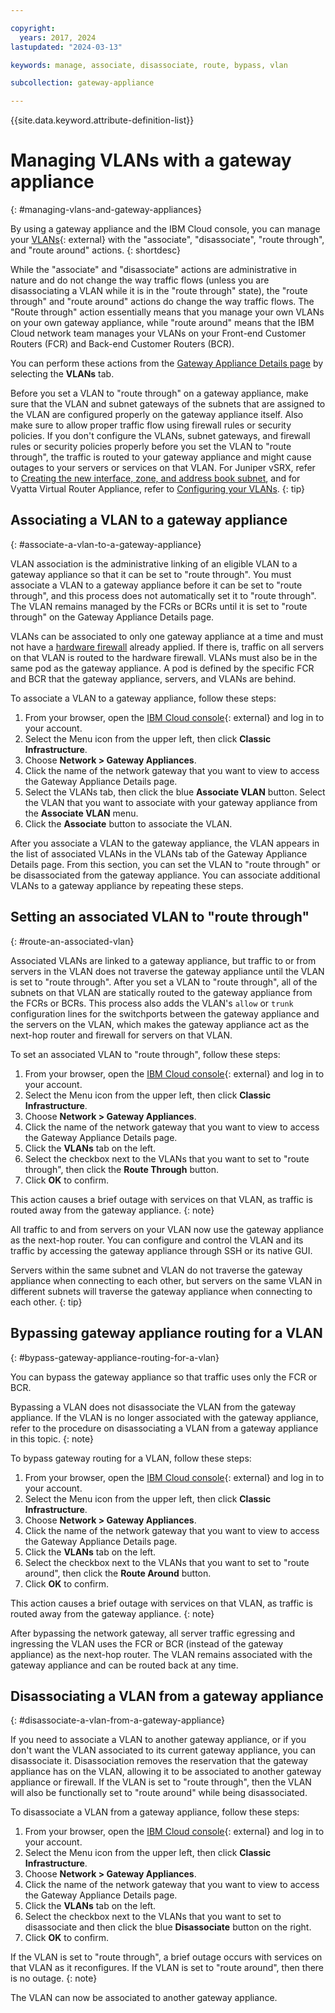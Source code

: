 ```yaml
---

copyright:
  years: 2017, 2024
lastupdated: "2024-03-13"

keywords: manage, associate, disassociate, route, bypass, vlan

subcollection: gateway-appliance

---
```


{{site.data.keyword.attribute-definition-list}}

# Managing VLANs with a gateway appliance
{: #managing-vlans-and-gateway-appliances}

By using a gateway appliance and the IBM Cloud console, you can manage your [VLANs](/networking/vlans){: external} with the "associate", "disassociate", "route through", and "route around" actions. 
{: shortdesc}

While the "associate" and "disassociate" actions are administrative in nature and do not change the way traffic flows (unless you are disassociating a VLAN while it is in the "route through" state), the "route through" and "route around" actions do change the way traffic flows. The "Route through" action essentially means that you manage your own VLANs on your own gateway appliance, while "route around" means that the IBM Cloud network team manages your VLANs on your Front-end Customer Routers (FCR) and Back-end Customer Routers (BCR). 

You can perform these actions from the [Gateway Appliance Details page](/docs/gateway-appliance?topic=gateway-appliance-viewing-gateway-appliance-details) by selecting the **VLANs** tab. 

Before you set a VLAN to "route through" on a gateway appliance, make sure that the VLAN and subnet gateways of the subnets that are assigned to the VLAN are configured properly on the gateway appliance itself. Also make sure to allow proper traffic flow using firewall rules or security policies. If you don't configure the VLANs, subnet gateways, and firewall rules or security policies properly before you set the VLAN to "route through", the traffic is routed to your gateway appliance and might cause outages to your servers or services on that VLAN. For Juniper vSRX, refer to [Creating the new interface, zone, and address book subnet](/docs/vsrx?topic=vsrx-creating-the-new-interface-zone-and-address-book-subnet), and for Vyatta Virtual Router Appliance, refer to [Configuring your VLANs](/docs/virtual-router-appliance?topic=virtual-router-appliance-routing-your-vlans). 
{: tip}

## Associating a VLAN to a gateway appliance
{: #associate-a-vlan-to-a-gateway-appliance}

VLAN association is the administrative linking of an eligible VLAN to a gateway appliance so that it can be set to "route through". You must associate a VLAN to a gateway appliance before it can be set to "route through", and this process does not automatically set it to "route through". The VLAN remains managed by the FCRs or BCRs until it is set to "route through" on the Gateway Appliance Details page.

VLANs can be associated to only one gateway appliance at a time and must not have a [hardware firewall](/docs/hardware-firewall-shared?topic=hardware-firewall-shared-about-hardware-firewall-shared-) already applied. If there is, traffic on all servers on that VLAN is routed to the hardware firewall. VLANs must also be in the same pod as the gateway appliance. A pod is defined by the specific FCR and BCR that the gateway appliance, servers, and VLANs are behind.

To associate a VLAN to a gateway appliance, follow these steps:

1. From your browser, open the [IBM Cloud console](/login){: external} and log in to your account.
1. Select the Menu icon from the upper left, then click **Classic Infrastructure**.
1. Choose **Network > Gateway Appliances**.
1. Click the name of the network gateway that you want to view to access the Gateway Appliance Details page.
2. Select the VLANs tab, then click the blue **Associate VLAN** button. Select the VLAN that you want to associate with your gateway appliance from the **Associate VLAN** menu.
3. Click the **Associate** button to associate the VLAN.

After you associate a VLAN to the gateway appliance, the VLAN appears in the list of associated VLANs in the VLANs tab of the Gateway Appliance Details page. From this section, you can set the VLAN to "route through" or be disassociated from the gateway appliance. You can associate additional VLANs to a gateway appliance by repeating these steps.

## Setting an associated VLAN to "route through"
{: #route-an-associated-vlan}

Associated VLANs are linked to a gateway appliance, but traffic to or from servers in the VLAN does not traverse the gateway appliance until the VLAN is set to "route through". After you set a VLAN to "route through", all of the subnets on that VLAN are statically routed to the gateway appliance from the FCRs or BCRs. This process also adds the VLAN's `allow` or `trunk` configuration lines for the switchports between the gateway appliance and the servers on the VLAN, which makes the gateway appliance act as the next-hop router and firewall for servers on that VLAN.

To set an associated VLAN to "route through", follow these steps:

1. From your browser, open the [IBM Cloud console](/login){: external} and log in to your account.
1. Select the Menu icon from the upper left, then click **Classic Infrastructure**.
1. Choose **Network > Gateway Appliances**.
1. Click the name of the network gateway that you want to view to access the Gateway Appliance Details page.
2. Click the **VLANs** tab on the left.
3. Select the checkbox next to the VLANs that you want to set to "route through", then click the **Route Through** button.
4. Click **OK** to confirm. 

This action causes a brief outage with services on that VLAN, as traffic is routed away from the gateway appliance.
{: note}

All traffic to and from servers on your VLAN now use the gateway appliance as the next-hop router. You can configure and control the VLAN and its traffic by accessing the gateway appliance through SSH or its native GUI. 

Servers within the same subnet and VLAN do not traverse the gateway appliance when connecting to each other, but servers on the same VLAN in different subnets will traverse the gateway appliance when connecting to each other. 
{: tip}

## Bypassing gateway appliance routing for a VLAN
{: #bypass-gateway-appliance-routing-for-a-vlan}

You can bypass the gateway appliance so that traffic uses only the FCR or BCR. 

Bypassing a VLAN does not disassociate the VLAN from the gateway appliance. If the VLAN is no longer associated with the gateway appliance, refer to the procedure on disassociating a VLAN from a gateway appliance in this topic.
{: note}

To bypass gateway routing for a VLAN, follow these steps:

1. From your browser, open the [IBM Cloud console](/login){: external} and log in to your account.
1. Select the Menu icon from the upper left, then click **Classic Infrastructure**.
1. Choose **Network > Gateway Appliances**.
1. Click the name of the network gateway that you want to view to access the Gateway Appliance Details page.
2. Click the **VLANs** tab on the left.
3. Select the checkbox next to the VLANs that you want to set to "route around", then click the **Route Around** button.
4. Click **OK** to confirm. 

This action causes a brief outage with services on that VLAN, as traffic is routed away from the gateway appliance.
{: note}

After bypassing the network gateway, all server traffic egressing and ingressing the VLAN uses the FCR or BCR (instead of the gateway appliance) as the next-hop router. The VLAN remains associated with the gateway appliance and can be routed back at any time.

## Disassociating a VLAN from a gateway appliance
{: #disassociate-a-vlan-from-a-gateway-appliance}

If you need to associate a VLAN to another gateway appliance, or if you don't want the VLAN associated to its current gateway appliance, you can disassociate it. Disassociation removes the reservation that the gateway appliance has on the VLAN, allowing it to be associated to another gateway appliance or firewall. If the VLAN is set to "route through", then the VLAN will also be functionally set to "route around" while being disassociated.

To disassociate a VLAN from a gateway appliance, follow these steps:

1. From your browser, open the [IBM Cloud console](/login){: external} and log in to your account.
1. Select the Menu icon from the upper left, then click **Classic Infrastructure**.
1. Choose **Network > Gateway Appliances**.
1. Click the name of the network gateway that you want to view to access the Gateway Appliance Details page.
2. Click the **VLANs** tab on the left.
3. Select the checkbox next to the VLANs that you want to set to disassociate and then click the blue **Disassociate** button on the right.
4. Click **OK** to confirm. 

If the VLAN is set to "route through", a brief outage occurs with services on that VLAN as it reconfigures. If the VLAN is set to "route around", then there is no outage.
{: note}

The VLAN can now be associated to another gateway appliance. 

